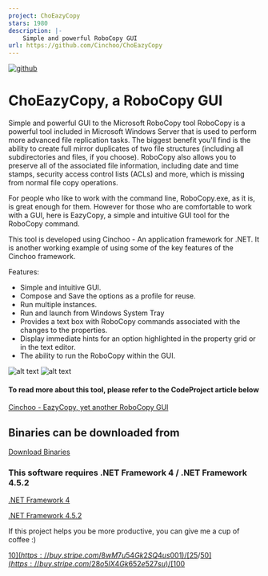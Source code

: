 ```yaml
---
project: ChoEazyCopy
stars: 1980
description: |-
    Simple and powerful RoboCopy GUI 
url: https://github.com/Cinchoo/ChoEazyCopy
---
```


[![github](https://img.shields.io/github/stars/Cinchoo/ChoEazyCopy.svg)]()

# ChoEazyCopy, a RoboCopy GUI
Simple and powerful GUI to the Microsoft RoboCopy tool
RoboCopy is a powerful tool included in Microsoft Windows Server that is used to perform more advanced file replication tasks. The biggest benefit you'll find is the ability to create full mirror duplicates of two file structures (including all subdirectories and files, if you choose). RoboCopy also allows you to preserve all of the associated file information, including date and time stamps, security access control lists (ACLs) and more, which is missing from normal file copy operations.

For people who like to work with the command line, RoboCopy.exe, as it is, is great enough for them. However for those who are comfortable to work with a GUI, here is EazyCopy, a simple and intuitive GUI tool for the RoboCopy command.

This tool is developed using Cinchoo - An application framework for .NET. It is another working example of using some of the key features of the Cinchoo framework.

Features:

* Simple and intuitive GUI.
* Compose and Save the options as a profile for reuse.
* Run multiple instances.
* Run and launch from Windows System Tray
* Provides a text box with RoboCopy commands associated with the changes to the properties.
* Display immediate hints for an option highlighted in the property grid or in the text editor.
* The ability to run the RoboCopy within the GUI.

![alt text](Images/EazyCopyMain.PNG)
![alt text](Images/EazyCopyMain1.PNG)
 
#### To read more about this tool, please refer to the CodeProject article below

[Cinchoo - EazyCopy, yet another RoboCopy GUI](http://www.codeproject.com/Articles/988605/Cinchoo-EazyCopy-yet-another-RoboCopy-GU)

## Binaries can be downloaded from 

[Download Binaries](https://github.com/Cinchoo/ChoEazyCopy/releases)

### This software requires .NET Framework 4 / .NET Framework 4.5.2

[.NET Framework 4](https://www.microsoft.com/en-us/download/confirmation.aspx?id=17718)

[.NET Framework 4.5.2](https://www.microsoft.com/en-us/download/details.aspx?id=42642)


If this project helps you be more productive, you can give me a cup of coffee :)

[$10](https://buy.stripe.com/8wM7u54Gk2SQ4us001)/[$25](https://buy.stripe.com/8wMdSt5KogJGf969AE)/[$50](https://buy.stripe.com/28o5lX4Gk652e527su)/[$100](https://buy.stripe.com/eVa3dP2ycbpm0ec6or)


